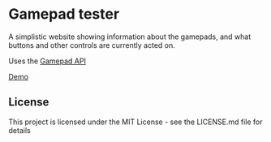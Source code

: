 # Gamepad tester

A simplistic website showing information about the gamepads, and what buttons and other controls are currently acted on.

Uses the [Gamepad API](https://developer.mozilla.org/en-US/docs/Web/API/Gamepad_API)

[Demo](https://pelsin.github.io/gamepad-tester/)

## License

This project is licensed under the MIT License - see the LICENSE.md file for details
